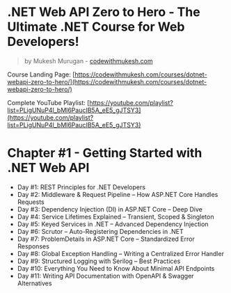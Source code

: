 # .NET Web API Zero to Hero - The Ultimate .NET Course for Web Developers!
> by Mukesh Murugan - [codewithmukesh.com](https://codewithmukesh.com/courses/dotnet-webapi-zero-to-hero/)
>

Course Landing Page: [https://codewithmukesh.com/courses/dotnet-webapi-zero-to-hero/](https://codewithmukesh.com/courses/dotnet-webapi-zero-to-hero/)

Complete YouTube Playlist: [https://youtube.com/playlist?list=PLigUNuP4l_bMl6PaucIB5A_eE5_gJTSY3](https://youtube.com/playlist?list=PLigUNuP4l_bMl6PaucIB5A_eE5_gJTSY3)


# Chapter #1 - Getting Started with .NET Web API


- Day #1: REST Principles for .NET Developers  
- Day #2: Middleware & Request Pipeline – How ASP.NET Core Handles Requests  
- Day #3: Dependency Injection (DI) in ASP.NET Core – Deep Dive  
- Day #4: Service Lifetimes Explained – Transient, Scoped & Singleton  
- Day #5: Keyed Services in .NET – Advanced Dependency Injection  
- Day #6: Scrutor – Auto-Registering Dependencies in .NET  
- Day #7: ProblemDetails in ASP.NET Core – Standardized Error Responses  
- Day #8: Global Exception Handling – Writing a Centralized Error Handler  
- Day #9: Structured Logging with Serilog – Best Practices  
- Day #10: Everything You Need to Know About Minimal API Endpoints  
- Day #11: Writing API Documentation with OpenAPI & Swagger Alternatives